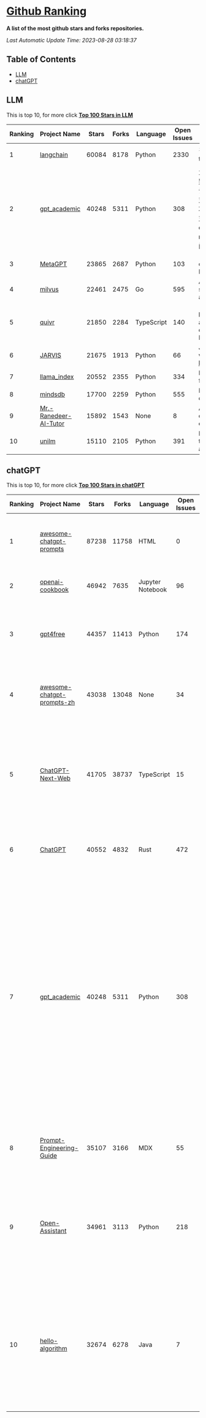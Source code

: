 [Github Ranking](./README.md)
==========

**A list of the most github stars and forks repositories.**

*Last Automatic Update Time: 2023-08-28 03:18:37*

## Table of Contents
 * [LLM](#LLM)
 * [chatGPT](#chatGPT)

## LLM

This is top 10, for more click **[Top 100 Stars in LLM](Top100/LLM.md)**

| Ranking | Project Name | Stars | Forks | Language | Open Issues | Description | Last Commit |
| ------- | ------------ | ----- | ----- | -------- | ----------- | ----------- | ----------- |
| 1 | [langchain](https://github.com/langchain-ai/langchain) | 60084 | 8178 | Python | 2330 | ⚡ Building applications with LLMs through composability ⚡ | 2023-08-28T03:04:20Z |
| 2 | [gpt_academic](https://github.com/binary-husky/gpt_academic) | 40248 | 5311 | Python | 308 | 为ChatGPT/GLM提供图形交互界面，特别优化论文阅读/润色/写作体验，模块化设计，支持自定义快捷按钮&函数插件，支持Python和C++等项目剖析&自译解功能，PDF/LaTex论文翻译&总结功能，支持并行问询多种LLM模型，支持chatglm2等本地模型。兼容文心一言, moss, llama2, rwkv, claude2, 通义千问, 书生, 讯飞星火等。 | 2023-08-27T18:03:39Z |
| 3 | [MetaGPT](https://github.com/geekan/MetaGPT) | 23865 | 2687 | Python | 103 | 🌟 The Multi-Agent Framework: Given one line Requirement, return PRD, Design, Tasks, Repo | 2023-08-26T18:28:20Z |
| 4 | [milvus](https://github.com/milvus-io/milvus) | 22461 | 2475 | Go | 595 | A cloud-native vector database, storage for next generation AI applications | 2023-08-28T03:03:53Z |
| 5 | [quivr](https://github.com/StanGirard/quivr) | 21850 | 2284 | TypeScript | 140 | 🧠 Your Second Brain supercharged by Generative AI 🧠 Dump all your files and chat with your personal assistant on your files & more using GPT 3.5/4, Private, Anthropic, VertexAI, LLMs... | 2023-08-27T14:31:43Z |
| 6 | [JARVIS](https://github.com/microsoft/JARVIS) | 21675 | 1913 | Python | 66 | JARVIS, a system to connect LLMs with ML community. Paper: https://arxiv.org/pdf/2303.17580.pdf | 2023-08-25T17:23:43Z |
| 7 | [llama_index](https://github.com/jerryjliu/llama_index) | 20552 | 2355 | Python | 334 | LlamaIndex (GPT Index) is a data framework for your LLM applications | 2023-08-28T02:24:17Z |
| 8 | [mindsdb](https://github.com/mindsdb/mindsdb) | 17700 | 2259 | Python | 555 | MindsDB connects AI models to databases. | 2023-08-27T14:49:52Z |
| 9 | [Mr.-Ranedeer-AI-Tutor](https://github.com/JushBJJ/Mr.-Ranedeer-AI-Tutor) | 15892 | 1543 | None | 8 | A GPT-4 AI Tutor Prompt for customizable personalized learning experiences. | 2023-08-16T07:06:21Z |
| 10 | [unilm](https://github.com/microsoft/unilm) | 15110 | 2105 | Python | 391 | Large-scale Self-supervised Pre-training Across Tasks, Languages, and Modalities | 2023-08-25T10:33:17Z |


## chatGPT

This is top 10, for more click **[Top 100 Stars in chatGPT](Top100/chatGPT.md)**

| Ranking | Project Name | Stars | Forks | Language | Open Issues | Description | Last Commit |
| ------- | ------------ | ----- | ----- | -------- | ----------- | ----------- | ----------- |
| 1 | [awesome-chatgpt-prompts](https://github.com/f/awesome-chatgpt-prompts) | 87238 | 11758 | HTML | 0 | This repo includes ChatGPT prompt curation to use ChatGPT better. | 2023-08-17T13:15:46Z |
| 2 | [openai-cookbook](https://github.com/openai/openai-cookbook) | 46942 | 7635 | Jupyter Notebook | 96 | Examples and guides for using the OpenAI API | 2023-08-25T20:08:50Z |
| 3 | [gpt4free](https://github.com/xtekky/gpt4free) | 44357 | 11413 | Python | 174 | The official gpt4free repository \| various collection of powerful language models | 2023-08-27T23:43:55Z |
| 4 | [awesome-chatgpt-prompts-zh](https://github.com/PlexPt/awesome-chatgpt-prompts-zh) | 43038 | 13048 | None | 34 | ChatGPT 中文调教指南。各种场景使用指南。学习怎么让它听你的话。 | 2023-08-08T04:36:57Z |
| 5 | [ChatGPT-Next-Web](https://github.com/Yidadaa/ChatGPT-Next-Web) | 41705 | 38737 | TypeScript | 15 | A well-designed cross-platform ChatGPT UI (Web / PWA / Linux / Win / MacOS). 一键拥有你自己的跨平台 ChatGPT 应用。 | 2023-08-28T03:10:37Z |
| 6 | [ChatGPT](https://github.com/lencx/ChatGPT) | 40552 | 4832 | Rust | 472 | 🔮 ChatGPT Desktop Application (Mac, Windows and Linux) | 2023-08-03T13:51:54Z |
| 7 | [gpt_academic](https://github.com/binary-husky/gpt_academic) | 40248 | 5311 | Python | 308 | 为ChatGPT/GLM提供图形交互界面，特别优化论文阅读/润色/写作体验，模块化设计，支持自定义快捷按钮&函数插件，支持Python和C++等项目剖析&自译解功能，PDF/LaTex论文翻译&总结功能，支持并行问询多种LLM模型，支持chatglm2等本地模型。兼容文心一言, moss, llama2, rwkv, claude2, 通义千问, 书生, 讯飞星火等。 | 2023-08-27T18:03:39Z |
| 8 | [Prompt-Engineering-Guide](https://github.com/dair-ai/Prompt-Engineering-Guide) | 35107 | 3166 | MDX | 55 | 🐙 Guides, papers, lecture, notebooks and resources for prompt engineering | 2023-08-27T11:19:19Z |
| 9 | [Open-Assistant](https://github.com/LAION-AI/Open-Assistant) | 34961 | 3113 | Python | 218 | OpenAssistant is a chat-based assistant that understands tasks, can interact with third-party systems, and retrieve information dynamically to do so. | 2023-08-25T17:26:26Z |
| 10 | [hello-algorithm](https://github.com/geekxh/hello-algorithm) | 32674 | 6278 | Java | 7 | 🌍 针对小白的算法训练 \| 包括四部分：①.大厂面经 ②.力扣图解  ③.千本开源电子书 ④.百张技术思维导图（项目花了上百小时，希望可以点 star 支持，🌹感谢~）推荐免费ChatGPT使用网站 | 2023-06-13T04:13:17Z |


